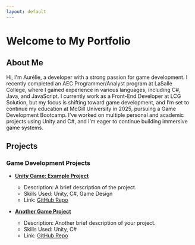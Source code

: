 ```yaml
---
layout: default
---
```


# Welcome to My Portfolio

## About Me

Hi, I'm Aurélie, a developer with a strong passion for game development. I recently completed an AEC Programmer/Analyst program at LaSalle College, where I gained experience in various languages, including C#, Java, and JavaScript. I currently work as a Front-End Developer at LCG Solution, but my focus is shifting toward game development, and I’m set to continue my education at McGill University in 2025, pursuing a Game Development Bootcamp. I’ve worked on multiple personal and academic projects using Unity and C#, and I’m eager to continue building immersive game systems.

## Projects

### Game Development Projects

- **[Unity Game: Example Project](link-to-project)**
  - Description: A brief description of the project.
  - Skills Used: Unity, C#, Game Design
  - Link: [GitHub Repo](link-to-repo)

- **[Another Game Project](link-to-project)**
  - Description: Another brief description of your project.
  - Skills Used: Unity, C#
  - Link: [GitHub Repo](link-to-repo)
